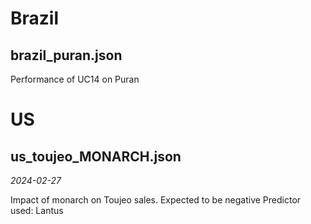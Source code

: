 # Brazil

## brazil_puran.json

Performance of UC14 on Puran

# US

## us_toujeo_MONARCH.json

*2024-02-27*

Impact of monarch on Toujeo sales. Expected to be negative
Predictor used: Lantus